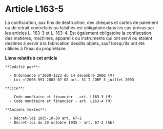 # Article L163-5

La confiscation, aux fins de destruction, des chèques et cartes de paiement ou de retrait contrefaits ou falsifiés est
obligatoire dans les cas prévus par les articles L. 163-3 et L. 163-4. Est également obligatoire la confiscation des
matières, machines, appareils ou instruments qui ont servi ou étaient destinés à servir à la fabrication desdits objets, sauf
lorsqu'ils ont été utilisés à l'insu du propriétaire.

**Liens relatifs à cet article**

	**Codifié par**:

	  - Ordonnance n°2000-1223 du 14 décembre 2000 (V)
	  - Loi n°2003-591 2003-07-02 art. 31 I JORF 3 juillet 2003

	**Cite**:

	  - Code monétaire et financier - art. L163-3 (M)
	  - Code monétaire et financier - art. L163-4 (M)

	**Anciens textes**:

	  - Décret-loi 1935-10-30 art. 67-2
	  - Décret-loi du 30 octobre 1935 - art. 67-2 (Ab)
